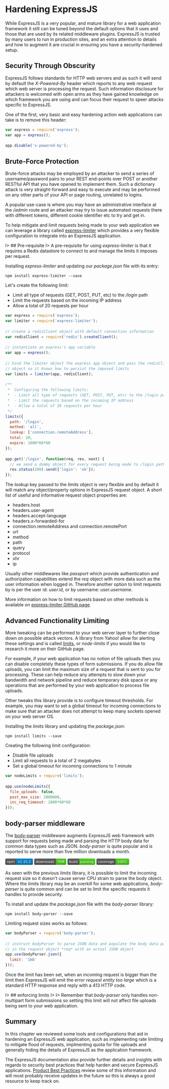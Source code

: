 # Hardening ExpressJS

While ExpressJS is a very popular, and mature library for a web application framework it still can be tuned beyond the default options that it uses and those that are used by its related middleware plugins. ExpressJS is trusted by many users to run in production sites, and an extra attention to details and how to augment it are crucial in ensuring you have a security-hardened setup.

## Security Through Obscurity

ExpressJS follows standards for HTTP web servers and as such it will send by default the *X-Powered-By* header which reports to any web request which web server is processing the request. Such information disclosure for attackers is welcomed with open arms as they have gained knowledge on which framework you are using and can focus their request to speer attacks specific to ExpressJS.

One of the first, very basic and easy hardening action web applications can take is to remove this header:

```js
var express = require('express');
var app = express();

app.disable('x-powered-by');
```

## Brute-Force Protection

Brute-force attacks may be employed by an attacker to send a series of username/password pairs to your REST end-points over POST or another RESTful API that you have opened to implement them. Such a dictionary attack is very straight-forward and easy to execute and may be performed on any other parts of your API or page routing, unrelated to logins.

A popular use-case is where you may have an administrative interface at the */admin* route and an attacker may try to issue automated requests there with different tokens, different cookie identifier etc to try and get in.

To help mitigate and limit requests being made to your web application we can leverage a library called [express-limiter](https://github.com/ded/express-limiter) which provides a very flexible configuration to integrate into an ExpressJS application.

I> ## Pre-requisite
I> A pre-requisite for using *express-limiter* is that it requires a Redis datastore to connect to and manage the limits it imposes per request.

Installing *express-limiter* and updating our *package.json* file with its entry:

```
npm install express-limiter --save
```

Let's create the following limit:

* Limit all type of requests (GET, POST, PUT, etc) to the */login* path
* Limit the requests based on the incoming IP address
* Allow a total of 20 requests per hour

```js
var express = require('express');
var limiter = require('express-limiter');

// create a redisClient object with default connection information
var redisClient = require('redis').createClient();

// instantiate an express's app variable
var app = express();

// bind the limiter object the express app object and pass the redisClient
// object so it knows how to persist the imposed limits
var limits = limiter(app, redisClient);

/**
 *  Configuring the following limits:
 *  - Limit all type of requests (GET, POST, PUT, etc) to the /login path
 *  - Limit the requests based on the incoming IP address
 *  - Allow a total of 20 requests per hour
 */
limits({
  path: '/login',
  method: 'all',
  lookup: ['connection.remoteAddress'],
  total: 20,
  expire: 1000*60*60
});

app.get('/login', function(req, res, next) {
  // we send a dummy object for every request being made to /login path
  res.status(200).send({'login': 'ok'});
});
```

The *lookup* key passed to the *limits* object is very flexible and by default it will match any object/property options in ExpressJS request object. A short list of useful and informative request object properties are:

* headers.host
* headers.user-agent
* headers.accept-language
* headers.x-forwarded-for
* connection.remoteAddress and connection.remotePort
* url
* method
* path
* query
* protocol
* xhr
* ip

Usually other middlewares like *passport* which provide authentication and authorization capabilities extend the *req* object with more data such as the user information when logged in. Therefore another option to limit requests by is per the user id: *user.id*, or by username: *user.username*.

More information on how to limit requests based on other methods is available on [express-limiter GitHub page](https://github.com/ded/express-limiter).

## Advanced Functionality Limiting

More tweaking can be performed to your web server layer to further close down on possible attack vectors.
A library from Yahoo! allow for alerting these settings and is called [limits](https://github.com/yahoo/node-limits), or *node-limits* if you would like to research it more on their GitHub page.

For example, if your web application has no notion of file uploads then you can disable completely these types of form submissions. If you do allow file uploads, you can limit the maximum size of a request that is sent to you for processing. These can help reduce any attempts to slow down your bandwidth and network pipeline and reduce temporary disk space or any operations that are performed by your web application to process file uploads.

Other tweaks this library provide is to configure timeout thresholds. For example, you may want to set a global timeout for incoming connections to make sure that an attacker does not attempt to keep many sockets opened on your web server OS.

Installing the *limits* library and updating the *package.json*:

```
npm install limits --save
```

Creating the following limit configuration:

* Disable file uploads
* Limit all requests to a total of 2 megabytes
* Set a global timeout for incoming connections to 1 minute

```js
var nodeLimits = require('limits');

app.use(nodeLimits({
  file_uploads: false,
  post_max_size: 2000000,
  inc_req_timeout: 1000*60*60
}));
```

## body-parser middleware

The [body-parser](https://github.com/expressjs/body-parser) middleware augments ExpressJS web framework with support for requests being made and parsing the HTTP body data for common data types such as JSON. *body-parser* is quite popular and is reported to serve more than five million downloads a month.

![npm version](images/badge-bodyparser-npm.png)
![npm downloads](images/badge-bodyparser-downloads.png)
![build status](images/badge-bodyparser-travisci.png)
![code coverage](images/badge-bodyparser-coverage.png)

As seen with the previous *limits* library, it is possible to limit the incoming request size so it doesn't cause server CPU strain to parse the body object. Where the *limits* library may be an overkill for some web applications, *body-parser* is quite common and can be set to limit the specific requests it handles to provide security.

To install and update the *package.json* file with the *body-parser* library:

```
npm install body-parser --save
```

Limiting request sizes works as follows:

```js
var bodyParser = require('body-parser');

// instruct bodyParser to parse JSON data and populate the body data payload
// in the request object *req* with an actual JSON object
app.use(bodyParser.json({
  limit: '1mb'
}));
```

Once the limit has been set, when an incoming request is bigger than the limit then ExpressJS will emit the error *request entity too large* which is a standard HTTP response and reply with a 413 HTTP code.

I> ## enforcing limits
I>
I> Remember that *body-parser* only handles non-multipart form submissions so setting this limit will not affect file uploads being sent to your web application.


## Summary

In this chapter we reviewed some tools and configurations that aid in hardening an ExpressJS web application, such as implementing rate limiting to mitigate flood of requests, implmenting quota for file uploads and generally hiding the details of ExpressJS as the application framework.

The ExpressJS documentation also provide further details and insights with regards to security best practices that help harden and secure ExpressJS applications. [Product Best Practices](http://expressjs.com/en/advanced/best-practice-security.html) review some of this information and will most probably receive updates in the future so this is always a good resource to keep track on.

